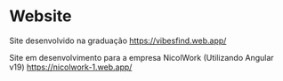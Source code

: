 # Website
Site desenvolvido na graduação
https://vibesfind.web.app/

Site em desenvolvimento para a empresa NicolWork (Utilizando Angular v19)
https://nicolwork-1.web.app/
